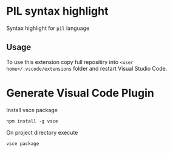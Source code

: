 # PIL syntax highlight
Syntax highlight for `pil` language

## Usage
To use this extension copy full repositiry into `<user home>/.vscode/extensions` folder and restart Visual Studio Code.

# Generate Visual Code Plugin
Install vsce package
```
npm install -g vsce
```
On project directory execute
```
vsce package
```
